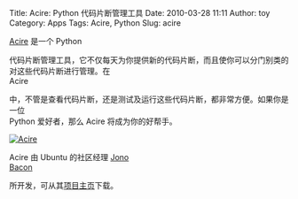 Title: Acire: Python 代码片断管理工具
Date: 2010-03-28 11:11
Author: toy
Category: Apps
Tags: Acire, Python
Slug: acire

[Acire](http://aciresnippets.wordpress.com/) 是一个 Python  

代码片断管理工具，它不仅每天为你提供新的代码片断，而且使你可以分门别类的对这些代码片断进行管理。在  
Acire  

中，不管是查看代码片断，还是测试及运行这些代码片断，都非常方便。如果你是一位  
Python 爱好者，那么 Acire 将成为你的好帮手。

[![Acire](http://i.linuxtoy.org/images/2010/03/acire-thumb.jpg)](http://i.linuxtoy.org/images/2010/03/acire.jpg)

Acire 由 Ubuntu 的社区经理 [Jono  
Bacon](http://www.jonobacon.org/)  

所开发，可从其[项目主页](http://aciresnippets.wordpress.com/install/)下载。
